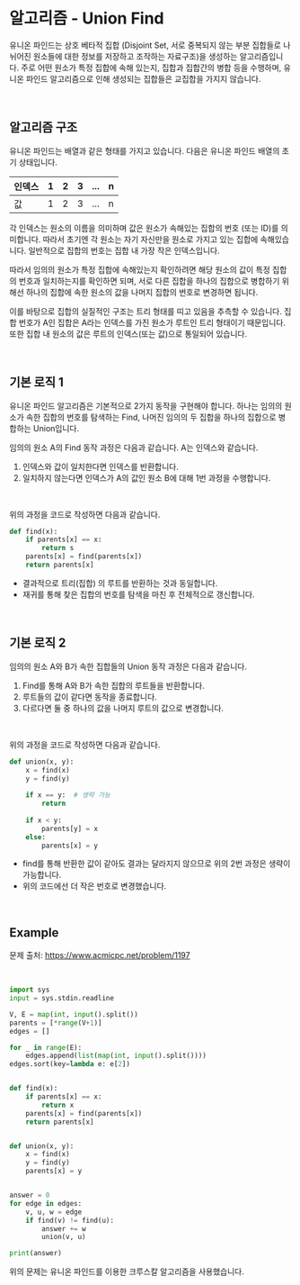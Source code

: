 # 알고리즘 - Union Find

유니온 파인드는 상호 베타적 집합 (Disjoint Set, 서로 중복되지 않는 부분 집합들로 나뉘어진 원소들에 대한 정보를 저장하고 조작하는 자료구조)을 생성하는 알고리즘입니다. 주로 어떤 원소가 특정 집합에 속해 있는지, 집합과 집합간의 병합 등을 수행하며, 유니온 파인드 알고리즘으로 인해 생성되는 집합들은 교집합을 가지지 않습니다.

<br>

## 알고리즘 구조 

유니온 파인드는 배열과 같은 형태를 가지고 있습니다. 다음은 유니온 파인드 배열의 초기 상태입니다.

| 인덱스 | 1    | 2    | 3    | ...  | n    |
| ------ | ---- | ---- | ---- | ---- | ---- |
| 값     | 1    | 2    | 3    | ...  | n    |

각 인덱스는 원소의 이름을 의미하며 값은 원소가 속해있는 집합의 번호 (또는 ID)를 의미합니다. 따라서 초기엔 각 원소는 자기 자신만을 원소로 가지고 있는 집합에 속해있습니다. 일반적으로 집합의 번호는 집합 내 가장 작은 인덱스입니다.

따라서 임의의 원소가 특정 집합에 속해있는지 확인하려면 해당 원소의 값이 특정 집합의 번호과 일치하는지를 확인하면 되며, 서로 다른 집합을 하나의 집합으로 병합하기 위해선 하나의 집합에 속한 원소의 값을 나머지 집합의 번호로 변경하면 됩니다.

이를 바탕으로 집합의 실질적인 구조는 트리 형태를 띠고 있음을 추측할 수 있습니다. 집합 번호가 A인 집합은 A라는 인덱스를 가진 원소가 루트인 트리 형태이기 때문입니다. 또한 집합 내 원소의 값은 루트의 인덱스(또는 값)으로 통일되어 있습니다.

<br>

## 기본 로직 1

유니온 파인드 알고리즘은 기본적으로 2가지 동작을 구현해야 합니다. 하나는 임의의 원소가 속한 집합의 번호를 탐색하는 Find, 나머진 임의의 두 집합을 하나의 집합으로 병합하는 Union입니다.

임의의 원소 A의 Find 동작 과정은 다음과 같습니다. A는 인덱스와 같습니다.

1. 인덱스와 값이 일치한다면 인덱스를 반환합니다.
2. 일치하지 않는다면 인덱스가 A의 값인 원소 B에 대해 1번 과정을 수행합니다.

<br>

위의 과정을 코드로 작성하면 다음과 같습니다.

``` python
def find(x):
   	if parents[x] == x:
        return s
    parents[x] = find(parents[x])
    return parents[x]
```

* 결과적으로 트리(집합) 의 루트를 반환하는 것과 동일합니다.
* 재귀를 통해 찾은 집합의 번호를 탐색을 마친 후 전체적으로 갱신합니다.

<br>

## 기본 로직 2

임의의 원소 A와 B가 속한 집합들의 Union 동작 과정은 다음과 같습니다.

1. Find를 통해 A와 B가 속한 집합의 루트들을 반환합니다.
2. 루트들의 값이 같다면 동작을 종료합니다.
3. 다르다면 둘 중 하나의 값을 나머지 루트의 값으로 변경합니다.

<br>

위의 과정을 코드로 작성하면 다음과 같습니다.

```python
def union(x, y):
    x = find(x)
    y = find(y)
    
    if x == y:  # 생략 가능
        return
    
    if x < y:
        parents[y] = x
 	else:
        parents[x] = y
```

* find를 통해 반환한 값이 같아도 결과는 달라지지 않으므로 위의 2번 과정은 생략이 가능합니다.
* 위의 코드에선 더 작은 번호로 변경했습니다.

<br>

## Example

문제 출처: https://www.acmicpc.net/problem/1197

<br>

``` python
import sys
input = sys.stdin.readline

V, E = map(int, input().split())
parents = [*range(V+1)]
edges = []

for _ in range(E):
    edges.append(list(map(int, input().split())))
edges.sort(key=lambda e: e[2])


def find(x):
    if parents[x] == x:
        return x
    parents[x] = find(parents[x])
    return parents[x]


def union(x, y):
    x = find(x)
    y = find(y)
    parents[x] = y


answer = 0
for edge in edges:
    v, u, w = edge
    if find(v) != find(u):
        answer += w
        union(v, u)

print(answer)
```

위의 문제는 유니온 파인드를 이용한 크루스칼 알고리즘을 사용했습니다.